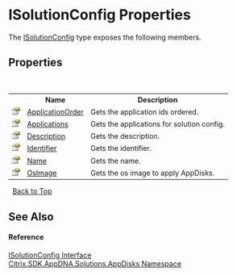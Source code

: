 # ISolutionConfig Properties
 

The <a href="9a2e34d4-572d-20e6-3b41-9ad22d7390f9">ISolutionConfig</a> type exposes the following members.


## Properties
&nbsp;<table><tr><th></th><th>Name</th><th>Description</th></tr><tr><td>![Public property](media/pubproperty.gif "Public property")</td><td><a href="5705bfba-96d6-d097-ab8a-fddfa58f14ce">ApplicationOrder</a></td><td>
Gets the application ids ordered.</td></tr><tr><td>![Public property](media/pubproperty.gif "Public property")</td><td><a href="b8c60a49-c5e9-e0a2-29e7-93eef8066597">Applications</a></td><td>
Gets the applications for solution config.</td></tr><tr><td>![Public property](media/pubproperty.gif "Public property")</td><td><a href="44d5b8a4-2db4-1948-907c-3f337ab71f2c">Description</a></td><td>
Gets the description.</td></tr><tr><td>![Public property](media/pubproperty.gif "Public property")</td><td><a href="1bbe5452-62f5-dda6-844d-887cd2c359c8">Identifier</a></td><td>
Gets the identifier.</td></tr><tr><td>![Public property](media/pubproperty.gif "Public property")</td><td><a href="06f12139-71d8-608f-125a-a2a1df58f124">Name</a></td><td>
Gets the name.</td></tr><tr><td>![Public property](media/pubproperty.gif "Public property")</td><td><a href="428c11d5-42dc-869a-f691-5e6fc4366b35">OsImage</a></td><td>
Gets the os image to apply AppDisks.</td></tr></table>&nbsp;
<a href="#isolutionconfig-properties">Back to Top</a>

## See Also


#### Reference
<a href="9a2e34d4-572d-20e6-3b41-9ad22d7390f9">ISolutionConfig Interface</a><br /><a href="3c384851-470e-e1e2-019f-9fa48f730a55">Citrix.SDK.AppDNA.Solutions.AppDisks Namespace</a><br />